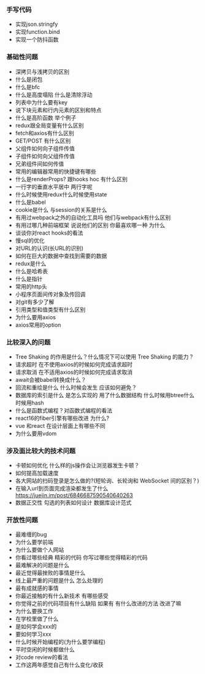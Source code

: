 ### 手写代码
 - 实现json.stringfy  
 - 实现function.bind  
 - 实现一个防抖函数

### 基础性问题
 - 深拷贝与浅拷贝的区别
 - 什么是闭包
 - 什么是bfc
 - 什么是高度塌陷 什么是清除浮动 
 - 列表中为什么要有key
 - 说下块元素和行内元素的区别和特点
 - 什么是高阶函数 举个例子  
 - redux跟全局变量有什么区别  
 - fetch和axios有什么区别  
 - GET/POST 有什么区别  
 - 父组件如何向子组件传值  
 - 子组件如何向父组件传值  
 - 兄弟组件间如何传值  
 - 常用的编辑器常用的快捷键有哪些  
 - 什么是renderProps? 跟hooks hoc 有什么区别  
 - 一行字的垂直水平居中 两行字呢  
 - 什么时候使用redux什么时候使用state  
 - 什么是babel  
 - cookie是什么 与session的关系是什么  
 - 有用过webpack之外的自动化工具吗 他们与webpack有什么区别  
 - 有用过哪几种前端框架 说说他们的区别 你最喜欢哪一种  为什么  
 - 谈谈你对react hooks的看法  
 - 慢sql的优化  
 - 对URL的认识(长URL的识别)  
 - 如何在巨大的数据中查找到需要的数据  
 - redux是什么  
 - 什么是哈希表  
 - 什么是指针  
 - 常用的http头  
 - 小程序页面间传对象及传回调  
 - 对git有多少了解  
 - 引用类型和值类型有什么区别  
 - 为什么要用axios  
 - axios常用的option  

### 比较深入的问题
 - Tree Shaking 的作用是什么？什么情况下可以使用 Tree Shaking 的能力？  
 - 请求超时 在不使用axios的时候如何完成请求超时  
 - 请求取消 在不适用axios的时候如何完成请求取消  
 - await会被babel转换成什么？  
 - 回流和重绘是什么 什么时候会发生 应该如何避免？  
 - 数据库的索引是什么 是怎么实现的 用了什么数据结构 什么时候用btree什么时候用hash  
 - 什么是函数式编程？对函数式编程的看法  
 - react16的fiber引擎有哪些改进 为什么?  
 - vue 和react 在设计层面上有哪些不同
 - 为什么要用vdom

### 涉及面比较大的技术问题
 - 卡顿如何优化  什么样的js操作会让浏览器发生卡顿？  
 - 如何提高加载速度  
 - 各大网站的扫码登录是怎么做的?(短轮询、长轮询和 WebSocket 间的区别？)  
 - 在输入url到页面完成渲染都发生了什么 https://juejin.im/post/6846687590540640263  
 - 数据正交性 勾选的列表如何设计 数据库设计范式  

### 开放性问题
 - 最难缠的bug  
 - 为什么要学前端  
 - 为什么要做个人网站  
 - 你看过哪些经典 精彩的代码 你写过哪些觉得精彩的代码  
 - 最难解决的问题是什么  
 - 最近觉得最挫败的事情是什么  
 - 线上最严重的问题是什么 怎么处理的  
 - 最有成就感的事情  
 - 你最近接触的有什么新技术  有哪些感受  
 - 你觉得之前的代码项目有什么缺陷 如果有 有什么改进的方法 改进了嘛  
 - 为什么要换工作  
 - 在学校里做了什么  
 - 是如何学会xxx的  
 - 要如何学习xxx  
 - 什么时候开始编程的(为什么要学编程)  
 - 平时空闲的时候都做什么  
 - 对code review的看法  
 - 工作这两年感觉自己有什么变化/收获
